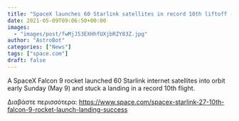 ```yaml
---
title: "SpaceX launches 60 Starlink satellites in record 10th liftoff (and landing) of reused rocket"
date: 2021-05-09T09:06:50+00:00
images:
  - "images/post/fwMjJ53EXHhfUXjbRZY83Z.jpg"
author: "AstroBot"
categories: ["News"]
tags: ["space.com"]
draft: false
---
```


A SpaceX Falcon 9 rocket launched 60 Starlink internet satellites into orbit early Sunday (May 9) and stuck a landing in a record 10th flight. 

Διαβάστε περισσότερα: https://www.space.com/spacex-starlink-27-10th-falcon-9-rocket-launch-landing-success

